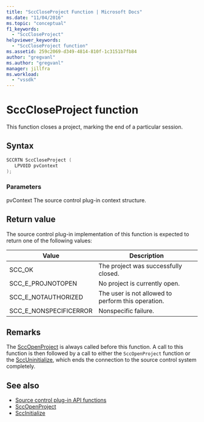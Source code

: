 ```yaml
---
title: "SccCloseProject Function | Microsoft Docs"
ms.date: "11/04/2016"
ms.topic: "conceptual"
f1_keywords:
  - "SccCloseProject"
helpviewer_keywords:
  - "SccCloseProject function"
ms.assetid: 259c2069-d349-4814-810f-1c3151b7fb84
author: "gregvanl"
ms.author: "gregvanl"
manager: jillfra
ms.workload:
  - "vssdk"
---
```

# SccCloseProject function
This function closes a project, marking the end of a particular session.

## Syntax

```cpp
SCCRTN SccCloseProject (
   LPVOID pvContext
);
```

### Parameters
 pvContext
 The source control plug-in context structure.

## Return value
 The source control plug-in implementation of this function is expected to return one of the following values:

|Value|Description|
|-----------|-----------------|
|SCC_OK|The project was successfully closed.|
|SCC_E_PROJNOTOPEN|No project is currently open.|
|SCC_E_NOTAUTHORIZED|The user is not allowed to perform this operation.|
|SCC_E_NONSPECIFICERROR|Nonspecific failure.|

## Remarks
 The [SccOpenProject](../extensibility/sccopenproject-function.md) is always called before this function. A call to this function is then followed by a call to either the `SccOpenProject` function or the [SccUninitialize](../extensibility/sccuninitialize-function.md), which ends the connection to the source control system completely.

## See also
- [Source control plug-in API functions](../extensibility/source-control-plug-in-api-functions.md)
- [SccOpenProject](../extensibility/sccopenproject-function.md)
- [SccInitialize](../extensibility/sccinitialize-function.md)